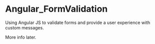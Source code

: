 # Angular_FormValidation
Using Angular JS to validate forms and provide a user experience with custom messages.

More info later.
